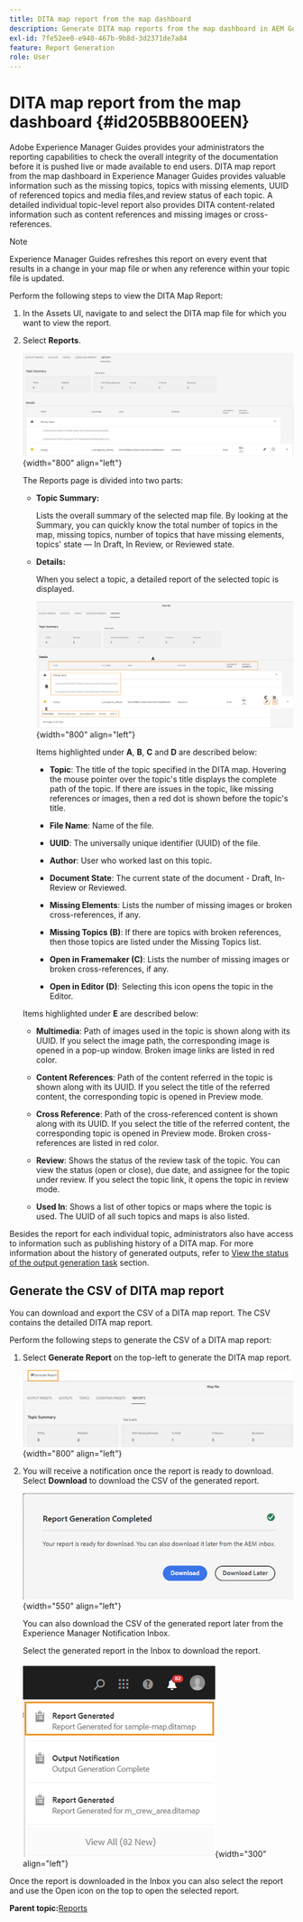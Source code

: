 ```yaml
---
title: DITA map report from the map dashboard
description: Generate DITA map reports from the map dashboard in AEM Guides. Learn how to generate the CSV of a DITA map report.
exl-id: 7fe52ee0-e940-467b-9b8d-3d2371de7a84
feature: Report Generation
role: User
---
```

# DITA map report from the map dashboard {#id205BB800EEN}

Adobe Experience Manager Guides provides your administrators the reporting capabilities to check the overall integrity of the documentation before it is pushed live or made available to end users. DITA map report from the map dashboard in Experience Manager Guides provides valuable information such as the missing topics, topics with missing elements, UUID of referenced topics and media files,and review status of each topic. A detailed individual topic-level report also provides DITA content-related information such as content references and missing images or cross-references.

>[!NOTE]
>
>Experience Manager Guides refreshes this report on every event that results in a change in your map file or when any reference within your topic file is updated.

Perform the following steps to view the DITA Map Report:

1.  In the Assets UI, navigate to and select the DITA map file for which you want to view the report.

1.  Select **Reports**.

    ![](images/reports-page-uuid-new.png){width="800" align="left"}

    The Reports page is divided into two parts:

    -   **Topic Summary:**

        Lists the overall summary of the selected map file. By looking at the Summary, you can quickly know the total number of topics in the map, missing topics, number of topics that have missing elements, topics' state — In Draft, In Review, or Reviewed state.

    -   **Details:**

        When you select a topic, a detailed report of the selected topic is displayed.

        ![](images/detailed-report-uuid-new.png){width="800" align="left"}

        Items highlighted under **A**, **B**, **C** and **D** are described below:

        - **Topic**: The title of the topic specified in the DITA map. Hovering the mouse pointer over the topic's title displays the complete path of the topic. If there are issues in the topic, like missing references or images, then a red dot is shown before the topic's title.

        - **File Name**: Name of the file.

        - **UUID**: The universally unique identifier \(UUID\) of the file.

        - **Author**: User who worked last on this topic.

        - **Document State**: The current state of the document - Draft, In-Review or Reviewed.

        - **Missing Elements**: Lists the number of missing images or broken cross-references, if any.

        - **Missing Topics \(B\)**: If there are topics with broken references, then those topics are listed under the Missing Topics list.

        - **Open in Framemaker \(C\)**: Lists the number of missing images or broken cross-references, if any.

        - **Open in Editor \(D\)**: Selecting this icon opens the topic in the Editor.


    Items highlighted under **E** are described below:

    - **Multimedia**: Path of images used in the topic is shown along with its UUID. If you select the image path, the corresponding image is opened in a pop-up window. Broken image links are listed in red color.

    - **Content References**: Path of the content referred in the topic is shown along with its UUID. If you select the title of the referred content, the corresponding topic is opened in Preview mode.

    - **Cross Reference**: Path of the cross-referenced content is shown along with its UUID. If you select the title of the referred content, the corresponding topic is opened in Preview mode. Broken cross-references are listed in red color.

    - **Review**: Shows the status of the review task of the topic. You can view the status \(open or close\), due date, and assignee for the topic under review. If you select the topic link, it opens the topic in review mode.

    - **Used In**: Shows a list of other topics or maps where the topic is used. The UUID of all such topics and maps is also listed.

Besides the report for each individual topic, administrators also have access to information such as publishing history of a DITA map. For more information about the history of generated outputs, refer to [View the status of the output generation task](generate-output-for-a-dita-map.md#viewing_output_history) section.

## Generate the CSV of DITA map report 

You can download and export the CSV of a DITA map report. The CSV contains the detailed DITA map report.

Perform the following steps to generate the CSV of a DITA map report:

1.  Select **Generate Report** on the top-left to generate the DITA map report.
    
    ![](images/generate-DITA-map-report-new.png){width="800" align="left"}

1.  You will receive a notification once the report is ready to download. Select **Download** to download the CSV of the generated report.

    ![](images/download-report-dialog-new.png){width="550" align="left"}


    You can also download the CSV of the generated report later from the Experience Manager Notification Inbox.

    Select the generated report in the Inbox to download the report.

    ![](images/report-inbox--notification.png){width="300" align="left"}

Once the report is downloaded in the Inbox you can also select the report and use the Open icon on the top to open the selected report.

**Parent topic:**[Reports](reports-intro.md)
